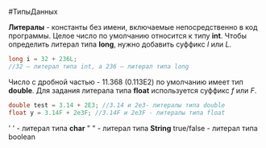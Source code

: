 #ТипыДанных 

**Литералы** - константы без имени, включаемые непосредственно в код программы. 
Целое число по умолчанию относится к типу **int**. Чтобы определить литерал типа **long**, нужно добавить суффикс *l* или *L*.
```Java
long i = 32 + 236L;
//32 – литерал типа int, а 236 – литерал типа long
```
Число с дробной частью - 11.368 (0.113E2) по умолчанию имеет тип **double**. Для задания литерала типа **float** используется суффикс *f* или *F*.
```Java
double test = 3.14 + 2E3; //3.14 и 2e3- литералы типа double
float y = 3.14F + 2e3F; //3.14F и 2e3F - литералы типа float
```
' ' - литерал типа **char**
" " - литерал типа **String**
true/false - литерал типа boolean